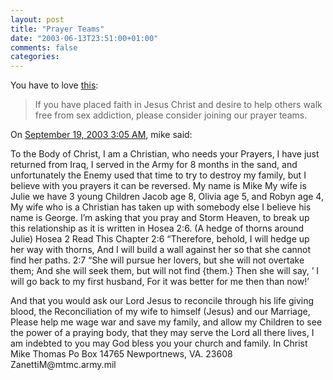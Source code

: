 ```yaml
---
layout: post
title: "Prayer Teams"
date: "2003-06-13T23:51:00+01:00"
comments: false
categories: 
---
```


<p>You have to love <a href="http://www.porn-free.org/prayerteams.htm" title="Prayer Team Info">this</a>: <br />
</p><blockquote> If you have placed faith in Jesus Christ and desire to help others walk free from sex addiction, please  consider joining our prayer teams.</blockquote>
<section class="comments">

<div class="comment" id="comment-26">
On <a href="#comment-26" title="Permalink to this comment">September 19, 2003  3:05 AM</a>, mike
said:
<p>To the Body of Christ,
I am a Christian, who needs your Prayers, I have just returned from Iraq, I served in the Army for 8 months in the sand, and unfortunately the Enemy used that time to try to destroy my family, but I believe with you prayers it can be reversed. My name is Mike My wife is Julie we have 3 young Children Jacob age 8, Olivia age 5, and Robyn age 4, My wife who is a Christian has taken up with somebody else I believe his name is George. I’m asking that you pray and Storm Heaven, to break up this relationship as it is written in Hosea 2:6. (A hedge of thorns around Julie)
Hosea 2     Read This Chapter
2:6 &#8220;Therefore, behold, I will hedge up her way with thorns, And I will build a wall against her so that she cannot find her paths.
2:7 &#8220;She will pursue her lovers, but she will not overtake them; And she will seek them, but will not find {them.} Then she will say, &#8217; I will go back to my first husband, For it was better for me then than now!&#8217; </p>

<p>And that you would ask our Lord Jesus to reconcile through his life giving blood, the Reconciliation of my wife to himself (Jesus) and our Marriage, Please help me wage war and save my family, and allow my Children to see the power of a praying body, that they may serve the Lord all there lives, I am indebted to you may God bless you your church and family.
In Christ
Mike Thomas
Po Box 14765
Newportnews, VA.
23608
ZanettiM@mtmc.army.mil</p>


</section>

